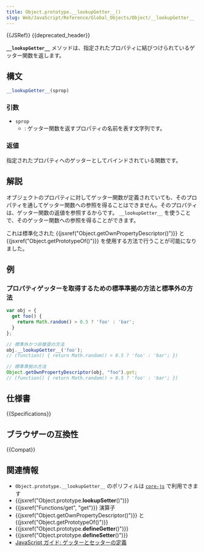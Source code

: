 ```yaml
---
title: Object.prototype.__lookupGetter__()
slug: Web/JavaScript/Reference/Global_Objects/Object/__lookupGetter__
---
```


{{JSRef}} {{deprecated_header}}

**`__lookupGetter__`** メソッドは、指定されたプロパティに結びつけられているゲッター関数を返します。

## 構文

```js
__lookupGetter__(sprop)
```

### 引数

- `sprop`
  - : ゲッター関数を返すプロパティの名前を表す文字列です。

### 返値

指定されたプロパティへのゲッターとしてバインドされている関数です。

## 解説

オブジェクトのプロパティに対してゲッター関数が定義されていても、そのプロパティを通してゲッター関数への参照を得ることはできません。そのプロパティは、ゲッター関数の返値を参照するからです。 `__lookupGetter__` を使うことで、そのゲッター関数への参照を得ることができます。

これは標準化された {{jsxref("Object.getOwnPropertyDescriptor()")}} と {{jsxref("Object.getPrototypeOf()")}} を使用する方法で行うことが可能になりました。

## 例

### プロパティゲッターを取得するための標準準拠の方法と標準外の方法

```js
var obj = {
  get foo() {
    return Math.random() > 0.5 ? 'foo' : 'bar';
  }
};

// 標準外かつ非推奨の方法
obj.__lookupGetter__('foo');
// (function() { return Math.random() > 0.5 ? 'foo' : 'bar'; })

// 標準準拠の方法
Object.getOwnPropertyDescriptor(obj, "foo").get;
// (function() { return Math.random() > 0.5 ? 'foo' : 'bar'; })
```

## 仕様書

{{Specifications}}

## ブラウザーの互換性

{{Compat}}

## 関連情報

- `Object.prototype.__lookupGetter__` のポリフィルは [`core-js`](https://github.com/zloirock/core-js#ecmascript-object) で利用できます
- {{jsxref("Object.prototype.__lookupSetter__()")}}
- {{jsxref("Functions/get", "get")}} 演算子
- {{jsxref("Object.getOwnPropertyDescriptor()")}} と
  {{jsxref("Object.getPrototypeOf()")}}
- {{jsxref("Object.prototype.__defineGetter__()")}}
- {{jsxref("Object.prototype.__defineSetter__()")}}
- [JavaScript ガイド: ゲッターとセッターの定義](/ja/docs/Web/JavaScript/Guide/Working_with_Objects#defining_getters_and_setters)
